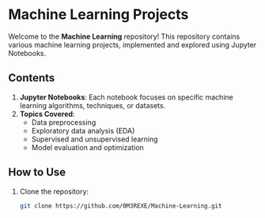 # Machine Learning Projects

Welcome to the **Machine Learning** repository! This repository contains various machine learning projects, implemented and explored using Jupyter Notebooks.

## Contents

1. **Jupyter Notebooks**: Each notebook focuses on specific machine learning algorithms, techniques, or datasets.
2. **Topics Covered**:
   - Data preprocessing
   - Exploratory data analysis (EDA)
   - Supervised and unsupervised learning
   - Model evaluation and optimization

## How to Use

1. Clone the repository:
   ```bash
   git clone https://github.com/0M3REXE/Machine-Learning.git
   ```

   
